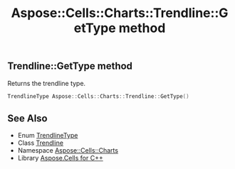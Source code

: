 ﻿---
title: Aspose::Cells::Charts::Trendline::GetType method
linktitle: GetType
second_title: Aspose.Cells for C++ API Reference
description: 'Aspose::Cells::Charts::Trendline::GetType method. Returns the trendline type in C++.'
type: docs
weight: 800
url: /cpp/aspose.cells.charts/trendline/gettype/
---
## Trendline::GetType method


Returns the trendline type.

```cpp
TrendlineType Aspose::Cells::Charts::Trendline::GetType()
```

## See Also

* Enum [TrendlineType](../../trendlinetype/)
* Class [Trendline](../)
* Namespace [Aspose::Cells::Charts](../../)
* Library [Aspose.Cells for C++](../../../)
